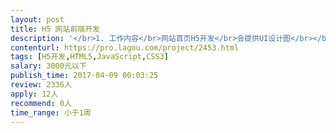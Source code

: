 ```yaml
---                
layout: post       
title: H5 网站前端开发           
description: '</br>1. 工作内容</br>网站首页H5开发</br>会提供UI设计图</br></br>2. 人员要求</br>熟悉HTML5，Javascript，CSS</br>良好沟通能力和契约精神</br>'     
contenturl: https://pro.lagou.com/project/2453.html      
tags: [H5开发,HTML5,JavaScript,CSS3]            
salary: 3000元以下          
publish_time: 2017-04-09 00:03:25         
review: 2336人                   
apply: 12人                   
recommend: 0人                   
time_range: 小于1周              
---                 
```

